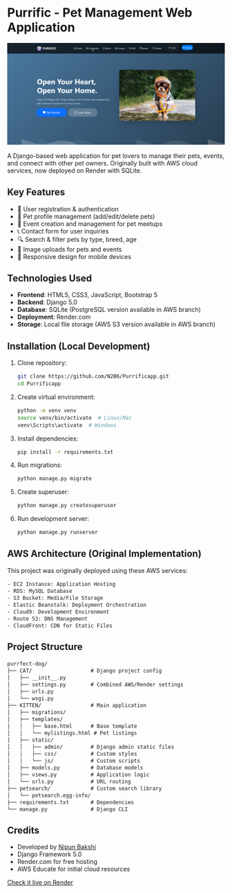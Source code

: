 # Purrific - Pet Management Web Application

<img src="home.png" alt="Pet Management App" width="600">

A Django-based web application for pet lovers to manage their pets, events, and connect with other pet owners. Originally built with AWS cloud services, now deployed on Render with SQLite.

## Key Features
- 🐾 User registration & authentication
- 🐶 Pet profile management (add/edit/delete pets)
- 📅 Event creation and management for pet meetups
- 📞 Contact form for user inquiries
- 🔍 Search & filter pets by type, breed, age
- 📸 Image uploads for pets and events
- 📱 Responsive design for mobile devices

## Technologies Used
- **Frontend**: HTML5, CSS3, JavaScript, Bootstrap 5
- **Backend**: Django 5.0
- **Database**: SQLite (PostgreSQL version available in AWS branch)
- **Deployment**: Render.com
- **Storage**: Local file storage (AWS S3 version available in AWS branch)

## Installation (Local Development)
1. Clone repository:
   ```bash
   git clone https://github.com/N2B6/Purrificapp.git
   cd Purrificapp
   ```


2. Create virtual environment:
   ```bash
   python -m venv venv
   source venv/bin/activate  # Linux/Mac
   venv\Scripts\activate  # Windows
   ```

3. Install dependencies:
   ```bash
   pip install -r requirements.txt
   ```

4. Run migrations:
   ```bash
   python manage.py migrate
   ```

5. Create superuser:
   ```bash
   python manage.py createsuperuser
   ```

6. Run development server:
   ```bash
   python manage.py runserver
   ```

<!-- ## Deployment on Render
1. Create new **Web Service** on Render
2. Connect your GitHub repository
3. Set environment variables:
   ```env
   PYTHON_VERSION = 3.9.6
   DJANGO_SETTINGS_MODULE = CAT.settings
   ```
4. Set build command:
   ```bash
   pip install -r requirements.txt && python manage.py migrate
   ```
5. Set start command:
   ```bash
   gunicorn CAT.wsgi:application -->
   <!-- ``` -->

## AWS Architecture (Original Implementation)
This project was originally deployed using these AWS services:
```plaintext
- EC2 Instance: Application Hosting
- RDS: MySQL Database
- S3 Bucket: Media/File Storage
- Elastic Beanstalk: Deployment Orchestration
- Cloud9: Development Environment
- Route 53: DNS Management
- CloudFront: CDN for Static Files
```

## Project Structure
```plaintext
purrfect-dog/
├── CAT/                   # Django project config
│   ├── __init__.py
│   ├── settings.py        # Combined AWS/Render settings
│   ├── urls.py
│   └── wsgi.py
├── KITTEN/                # Main application
│   ├── migrations/
│   ├── templates/
│   │   ├── base.html      # Base template
│   │   └── mylistings.html # Pet listings
│   ├── static/
│   │   ├── admin/         # Django admin static files
│   │   ├── css/           # Custom styles
│   │   └── js/            # Custom scripts
│   ├── models.py          # Database models
│   ├── views.py           # Application logic
│   └── urls.py            # URL routing
├── petsearch/             # Custom search library
│   └── petsearch.egg-info/
├── requirements.txt       # Dependencies
└── manage.py              # Django CLI
```

## Credits
- Developed by [Nipun Bakshi](https://www.linkedin.com/in/nipunbakshi/)
- Django Framework 5.0
- Render.com for free hosting
- AWS Educate for initial cloud resources

[Check it live on Render](https://purrificapp.onrender.com)
